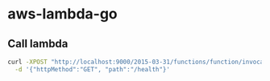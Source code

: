 # aws-lambda-go

## Call lambda

```bash
curl -XPOST "http://localhost:9000/2015-03-31/functions/function/invocations" \
  -d '{"httpMethod":"GET", "path":"/health"}'
```
